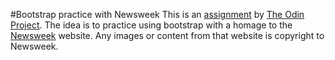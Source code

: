 #Bootstrap practice with Newsweek
This is an [assignment](https://www.theodinproject.com/courses/html5-and-css3/lessons/using-bootstrap?ref=lnav) by [The Odin Project](https://www.theodinproject.com/home).  The idea is to practice using bootstrap with a homage to the [Newsweek](https://www.newsweek.com) website.  Any images or content from that website is copyright to Newsweek.
